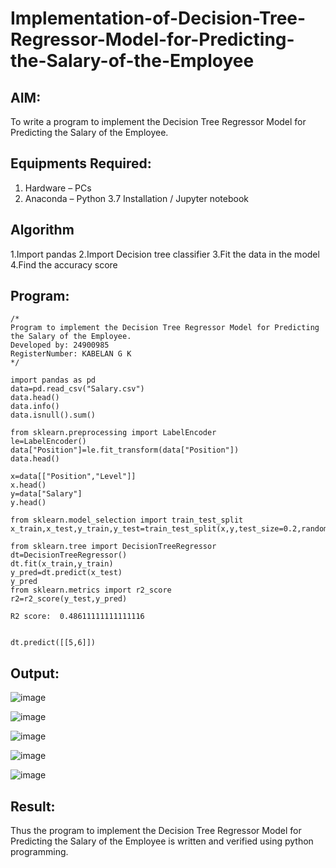 # Implementation-of-Decision-Tree-Regressor-Model-for-Predicting-the-Salary-of-the-Employee

## AIM:
To write a program to implement the Decision Tree Regressor Model for Predicting the Salary of the Employee.

## Equipments Required:
1. Hardware – PCs
2. Anaconda – Python 3.7 Installation / Jupyter notebook

## Algorithm
1.Import pandas
2.Import Decision tree classifier
3.Fit the data in the model
4.Find the accuracy score

## Program:
```
/*
Program to implement the Decision Tree Regressor Model for Predicting the Salary of the Employee.
Developed by: 24900985  
RegisterNumber: KABELAN G K 
*/
```

```
import pandas as pd
data=pd.read_csv("Salary.csv")
data.head()
data.info()
data.isnull().sum()
```
```
from sklearn.preprocessing import LabelEncoder
le=LabelEncoder()
data["Position"]=le.fit_transform(data["Position"])
data.head()
```
```
x=data[["Position","Level"]]
x.head()
y=data["Salary"]
y.head()

```
```
from sklearn.model_selection import train_test_split
x_train,x_test,y_train,y_test=train_test_split(x,y,test_size=0.2,random_state=2)
```
```
from sklearn.tree import DecisionTreeRegressor
dt=DecisionTreeRegressor()
dt.fit(x_train,y_train)
y_pred=dt.predict(x_test)
y_pred
from sklearn.metrics import r2_score
r2=r2_score(y_test,y_pred)
```
```
R2 score:  0.48611111111111116


```
```
dt.predict([[5,6]])
```


## Output:

![image](https://github.com/user-attachments/assets/a61bc2cc-84ea-456b-b431-6814e70f21e9)

![image](https://github.com/user-attachments/assets/b85ac197-8498-48ee-b61a-e1bfb45397ee)

![image](https://github.com/user-attachments/assets/eb0865da-4ded-400b-a133-5bd3868eb59c)

![image](https://github.com/user-attachments/assets/f2538dc7-b3d6-4927-9403-1ba953b50548)

![image](https://github.com/user-attachments/assets/6b53be8b-b5c2-4b09-a220-1ec50aea4747)





## Result:
Thus the program to implement the Decision Tree Regressor Model for Predicting the Salary of the Employee is written and verified using python programming.

